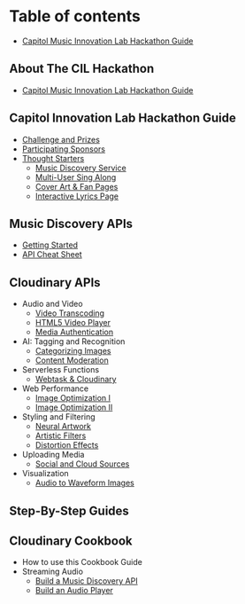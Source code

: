 # Table of contents

* [Capitol Music Innovation Lab Hackathon Guide](README.md)
## About The CIL Hackathon
* [Capitol Music Innovation Lab Hackathon Guide](README.md)

## Capitol Innovation Lab Hackathon Guide

* [Challenge and Prizes](content/challenge-and-prizes.md)
* [Participating Sponsors](content/participating-sponsors.md)
* [Thought Starters](content/thought-starters/README.md)
  * [Music Discovery Service](content/thought-starters/music-discovery-service.md)
  * [Multi-User Sing Along](content/thought-starters/multi-user-sing-along.md)
  * [Cover Art & Fan Pages](content/thought-starters/cover-art-and-fan-pages.md)
  * [Interactive Lyrics Page](content/thought-starters/interactive-lyrics-page.md)
## Music Discovery APIs
  * [Getting Started](content/music-discovery-apis/getting-started.md)
  * [API Cheat Sheet](content/music-discovery-apis/api-cheat-sheet.md)
## Cloudinary APIs
  * Audio and Video
    * [Video Transcoding](content/media-management-apis/audio-and-video/video-transcoding.md)
    * [HTML5 Video Player](content/media-management-apis/audio-and-video/html5-video-player.md)
    * [Media Authentication](content/media-management-apis/audio-and-video/media-authentication.md)
  * AI: Tagging and Recognition
    * [Categorizing Images](content/media-management-apis/ai-tagging-and-recognition/categorizing-images.md)
    * [Content Moderation](content/media-management-apis/ai-tagging-and-recognition/content-moderation.md)
  * Serverless Functions
    * [Webtask & Cloudinary](content/media-management-apis/serverless-functions/webtask-and-cloudinary.md)
  * Web Performance
    * [Image Optimization I](content/media-management-apis/web-performance/image-optimization-i.md)
    * [Image Optimization II](content/media-management-apis/web-performance/image-optimization-ii.md)
  * Styling and Filtering
    * [Neural Artwork](content/media-management-apis/styling-and-filtering/neural-artwork.md)
    * [Artistic Filters](content/media-management-apis/styling-and-filtering/artistic-filters.md)
    * [Distortion Effects](content/media-management-apis/styling-and-filtering/distortion-effects.md)
  * Uploading Media
    * [Social and Cloud Sources](content/media-management-apis/uploading-media/social-and-cloud-sources.md)
  * Visualization
    * [Audio to Waveform Images](content/media-management-apis/visualization/audio-to-waveform-images.md)
## Step-By-Step Guides
  
## Cloudinary Cookbook
  * How to use this Cookbook Guide
  * Streaming Audio
    * [Build a Music Discovery API](content/step-by-step-guides/streaming-audio/build-a-music-discovery-api.md)
    * [Build an Audio Player](content/step-by-step-guides/streaming-audio/build-an-audio-player.md)

  
